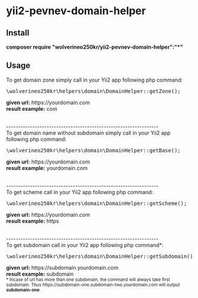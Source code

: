 # yii2-pevnev-domain-helper
<p>
<h2>Install</h2>
<b>composer require "wolverineo250kr/yii2-pevnev-domain-helper":"*"</b>
<h2>Usage</h2>
To get domain zone simply call in your Yii2 app following php command:
<pre>
\wolverineo250kr\helpers\domain\DomainHelper::getZone();
</pre>
<b>given url:</b> https://yourdomain.com<br>
<b>result example:</b> com<p>
<br/>
----------------------------------------------------------------
 <br/>
To get domain name without subdomain simply call in your Yii2 app following php command:
<pre>
\wolverineo250kr\helpers\domain\DomainHelper::getBase();
</pre>
<b>given url:</b> https://yourdomain.com<br>
<b>result example:</b> yourdomain.com<p>
<br/>
----------------------------------------------------------------
<br/>
To get scheme call in your Yii2 app following php command:
<pre>
\wolverineo250kr\helpers\domain\DomainHelper::getScheme();
</pre> 
<b>given url:</b> https://yourdomain.com<br>
<b>result example:</b> https<p>
<br/>
----------------------------------------------------------------
<br/>
To get subdomain call in your Yii2 app following php command*:
<pre>
\wolverineo250kr\helpers\domain\DomainHelper::getSubdomain();
</pre>
<b>given url:</b> https://subdomain.yourdomain.com<br>
<b>result example:</b> subdomain<br/>
<sub>* Incase of url has more than one subdomain, the command will always take first subdomain. Thus https://subdomain-one.subdomain-two.yourdomain.com will output <b>subdomain-one</b></sub>
